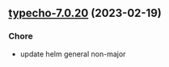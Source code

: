 

## [typecho-7.0.20](https://github.com/truecharts/charts/compare/typecho-7.0.19...typecho-7.0.20) (2023-02-19)

### Chore

- update helm general non-major
  
  